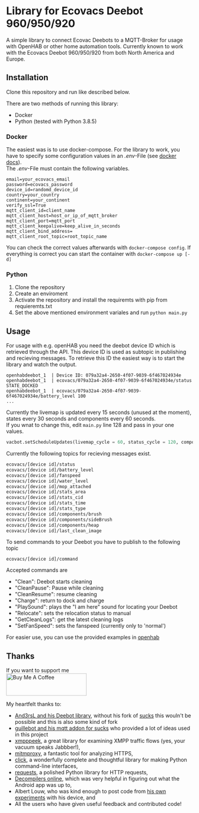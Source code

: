 # Library for Ecovacs Deebot 960/950/920

A simple library to connect Ecovac Deebots to a MQTT-Broker for usage with OpenHAB or other home automation tools. Currently
known to work with the Ecovacs Deebot 960/950/920 from both North America and Europe.

## Installation

Clone this repository and run like described below. 

There are two methods of running this library:

* Docker
* Python (tested with Python 3.8.5)

### Docker

The easiest was is to use docker-compose. For the library to work, you have to specify some configuration values in an _.env_-File (see [docker docs](https://docs.docker.com/compose/environment-variables/)).  
The _.env_-File must contain the following variables.

```
email=your_ecovacs_email
password=ecovacs_password
device_id=randomd_device_id
country=your_country
continent=your_continent
verify_ssl=True
mqtt_client_id=client_name
mqtt_client_host=host_or_ip_of_mqtt_broker
mqtt_client_port=mqtt_port
mqtt_client_keepalive=keep_alive_in_seconds
mqtt_client_bind_address=
mqtt_client_root_topic=root_topic_name
```

You can check the correct values afterwards with `docker-compose config`. If everything is correct you can start the container with `docker-compose up [-d]`

### Python

1. Clone the repository 
2. Create an enviroment
3. Activate the repository and install the requiremts with pip from requieremts.txt
4. Set the above mentioned environment variales and run `python main.py`

## Usage

For usage with e.g. openHAB you need the deebot device ID which is retrieved through the API. This device ID is used as subtopic in publishing and recieving messages. To retrieve this ID the easiest way is to start the library and watch the output.

```
openhabdeebot_1  | Device ID: 079a32a4-2650-4f07-9039-6f467024934e
openhabdeebot_1  | ecovacs/079a32a4-2650-4f07-9039-6f467024934e/status STATE_DOCKED
openhabdeebot_1  | ecovacs/079a32a4-2650-4f07-9039-6f467024934e/battery_level 100
...
```

Currently the livemap is updated every 15 seconds (unused at the moment), states every 30 seconds and components every 60 seconds.  
If you wnat to change this, edit `main.py` line 128 and pass in your one values.

```python
vacbot.setScheduleUpdates(livemap_cycle = 60, status_cycle = 120, components_cycle = 240)
```

Currently the following topics for recieving messages exist.

```bash
ecovacs/[device id]/status
ecovacs/[device id]/battery_level
ecovacs/[device id]/fanspeed
ecovacs/[device id]/water_level
ecovacs/[device id]/mop_attached
ecovacs/[device id]/stats_area
ecovacs/[device id]/stats_cid
ecovacs/[device id]/stats_time
ecovacs/[device id]/stats_type
ecovacs/[device id]/components/brush
ecovacs/[device id]/components/sideBrush
ecovacs/[device id]/components/heap
ecovacs/[device id]/last_clean_image
```

To send commands to your Deebot you have to publish to the following topic

`ecovacs/[device id]/command`

Accepted commands are

* "Clean": Deebot starts cleaning
* "CleanPause": Pause while cleaning
* "CleanResume": resume cleaning
* "Charge": return to dock and charge
* "PlaySound": plays the "I am here" sound for locating your Deebot
* "Relocate": sets the relocation status to manual 
* "GetCleanLogs": get the latest cleaning logs
* "SetFanSpeed": sets the fanspeed (currently only to 'normal')

For easier use, you can use the provided examples in [openhab](/openhab)


## Thanks

If you want to support me  
<a href="https://www.buymeacoffee.com/FloSchl" target="_blank"><img src="https://cdn.buymeacoffee.com/buttons/v2/default-yellow.png" alt="Buy Me A Coffee" style="height: 60px !important;width: 217px !important;" ></a>

My heartfelt thanks to:

* [And3rsL and his Deebot library](https://github.com/And3rsL/Deebotozmo), without his fork of [sucks](https://github.com/wpietri/sucks) this wouln't be possible and this is also some kind of fork
* [guillebot and his mqtt addon for sucks](https://github.com/guillebot/openhab-sucks) who provided a lot of ideas used in this project
* [xmpppeek](https://www.beneaththewaves.net/Software/XMPPPeek.html),
a great library for examining XMPP traffic flows (yes, your vacuum
speaks Jabbber!),
* [mitmproxy](https://mitmproxy.org/), a fantastic tool for analyzing HTTPS,
* [click](http://click.pocoo.org/), a wonderfully complete and thoughtful
library for making Python command-line interfaces,
* [requests](http://docs.python-requests.org/en/master/), a polished Python
library for HTTP requests,
* [Decompilers online](http://www.javadecompilers.com/apk), which was
very helpful in figuring out what the Android app was up to,
* Albert Louw, who was kind enough to post code from [his own
experiments](https://community.smartthings.com/t/ecovacs-deebot-n79/93410/33)
with his device, and
* All the users who have given useful feedback and contributed code!
